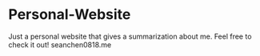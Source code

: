 # Personal-Website
Just a personal website that gives a summarization about me. Feel free to check it out!
seanchen0818.me
